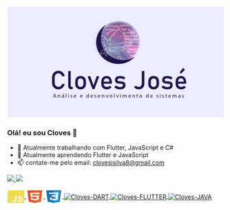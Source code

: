 <p align="center">
  <img src="https://github.com/Cloves-Jose/Cloves-Jose/blob/main/picture/arte.jpg" width="550" title="hover text">
</p>

### Olá! eu sou Cloves 👋

- 🔭 Atualmente trabalhando com Flutter, JavaScript e C#
- 🌱 Atualmente aprendendo Flutter e JavaScript
- 📫 contate-me pelo email: clovesjsilva8@gmail.com

<div>
  <a href="https://github.com/Cloves-Jose">
  <img height="180em" src="https://github-readme-stats.vercel.app/api?username=Cloves-Jose&show_icons=true&theme=tokyonight&include_all_commits=true&count_private=true"/>
  <img height="180em" src="https://github-readme-stats.vercel.app/api/top-langs/?username=Cloves-Jose&layout=compact&langs_count=7&theme=tokyonight"/>
</div>
  
<div style="display: inline_block"><br>
  <img align="center" alt="Cloves-Js" height="30" width="40" src="https://raw.githubusercontent.com/devicons/devicon/master/icons/javascript/javascript-plain.svg">
  <img align="center" alt="Cloves-HTML" height="30" width="40" src="https://raw.githubusercontent.com/devicons/devicon/master/icons/html5/html5-original.svg">
  <img align="center" alt="Cloves-CSS" height="30" width="40" src="https://raw.githubusercontent.com/devicons/devicon/master/icons/css3/css3-original.svg">
  <img align="center" alt="Cloves-DART" height="30" width="40" src="https://raw.github.com/devicons/devicon/master/icons/dart/dart-original.svg">
  <img align="center" alt="Cloves-FLUTTER" height="30" width="40" src="https://raw.github.com/devicons/devicon/master/icons/flutter/flutter-original.svg">
  <img align="center" alt="Cloves-JAVA" height="30" width="40" src="https://raw.github.com/devicons/devicon/master/icons/java/java-original-wordmark.svg">
  
</div>

